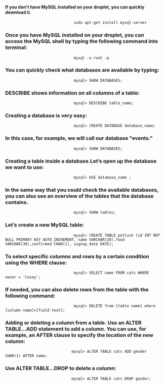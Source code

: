 #### If you don't have MySQL installed on your droplet, you can quickly download it.

                                   sudo apt-get install mysql-server

### Once you have MySQL installed on your droplet, you can access the MySQL shell by typing the following command into terminal:

                                   mysql -u root -p

### You can quickly check what databases are available by typing:

                                   mysql> SHOW DATABASES;
                                   
 ### DESCRIBE shows information on all columns of a table:

                                   mysql> DESCRIBE table_name;

### Creating a database is very easy:

                                   mysql> CREATE DATABASE database_name;
                                   
### In this case, for example, we will call our database "events."

                                   mysql> SHOW DATABASES;

### Creating a table inside a database.Let’s open up the database we want to use:

                                   mysql> USE database_name ;

### In the same way that you could check the available databases, you can also see an overview of the tables that the database contains.

                                   mysql> SHOW tables; 

### Let’s create a new MySQL table:

                                   mysql> CREATE TABLE potluck (id INT NOT NULL PRIMARY KEY AUTO_INCREMENT, name VARCHAR(20),food VARCHAR(30),confirmed CHAR(1), signup_date DATE);

### To select specific columns and rows by a certain condition using the WHERE clause:

                                   mysql> SELECT name FROM cats WHERE owner = 'Casey';

### If needed, you can also delete rows from the table with the following command:

                                   mysql> DELETE from [table name] where [column name]=[field text];

### Adding or deleting a column from a table.  Use an ALTER TABLE...ADD statement to add a column. You can use, for example, an AFTER clause to specify the location of the new column:

                                  mysql> ALTER TABLE cats ADD gender CHAR(1) AFTER name;
                       
### Use ALTER TABLE...DROP to delete a column:

                                  mysql> ALTER TABLE cats DROP gender;

